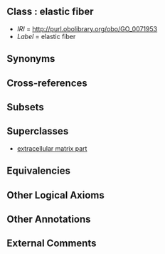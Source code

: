 
## Class : elastic fiber

 * *IRI* = http://purl.obolibrary.org/obo/GO_0071953
 * *Label* = elastic fiber

## Synonyms


## Cross-references


## Subsets


## Superclasses

 * [extracellular matrix part](../../GO/20/GO_0044420.md)

## Equivalencies


## Other Logical Axioms


## Other Annotations


## External Comments

